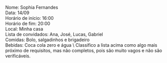 Nome: Sophia Fernandes \
Data: 14/09 \
Horário de início: 16:00 \
Horário de fim: 20:00 \
Local: Minha casa \
Lista de convidados: Ana, José, Lucas, Gabriel \
Comidas: Bolo, salgadinhos e brigadeiro \
Bebidas: Coca cola zero e água \\
Classifico a lista acima como algo mais próximo de requisitos, mas não completos, pois são muito vagos e não são verificáveis.
